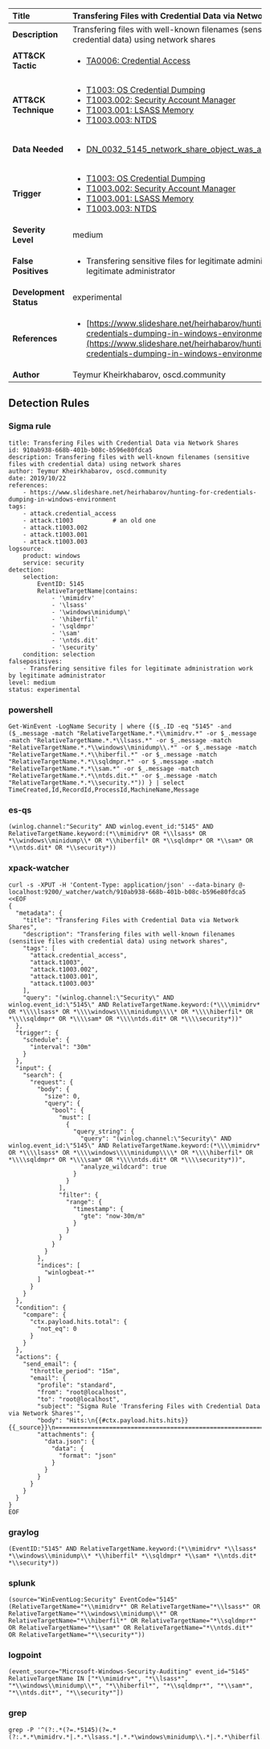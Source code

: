 | Title                    | Transfering Files with Credential Data via Network Shares       |
|:-------------------------|:------------------|
| **Description**          | Transfering files with well-known filenames (sensitive files with credential data) using network shares |
| **ATT&amp;CK Tactic**    |  <ul><li>[TA0006: Credential Access](https://attack.mitre.org/tactics/TA0006)</li></ul>  |
| **ATT&amp;CK Technique** | <ul><li>[T1003: OS Credential Dumping](https://attack.mitre.org/techniques/T1003)</li><li>[T1003.002: Security Account Manager](https://attack.mitre.org/techniques/T1003/002)</li><li>[T1003.001: LSASS Memory](https://attack.mitre.org/techniques/T1003/001)</li><li>[T1003.003: NTDS](https://attack.mitre.org/techniques/T1003/003)</li></ul>  |
| **Data Needed**          | <ul><li>[DN_0032_5145_network_share_object_was_accessed_detailed](../Data_Needed/DN_0032_5145_network_share_object_was_accessed_detailed.md)</li></ul>  |
| **Trigger**              | <ul><li>[T1003: OS Credential Dumping](../Triggers/T1003.md)</li><li>[T1003.002: Security Account Manager](../Triggers/T1003.002.md)</li><li>[T1003.001: LSASS Memory](../Triggers/T1003.001.md)</li><li>[T1003.003: NTDS](../Triggers/T1003.003.md)</li></ul>  |
| **Severity Level**       | medium |
| **False Positives**      | <ul><li>Transfering sensitive files for legitimate administration work by legitimate administrator</li></ul>  |
| **Development Status**   | experimental |
| **References**           | <ul><li>[https://www.slideshare.net/heirhabarov/hunting-for-credentials-dumping-in-windows-environment](https://www.slideshare.net/heirhabarov/hunting-for-credentials-dumping-in-windows-environment)</li></ul>  |
| **Author**               | Teymur Kheirkhabarov, oscd.community |


## Detection Rules

### Sigma rule

```
title: Transfering Files with Credential Data via Network Shares
id: 910ab938-668b-401b-b08c-b596e80fdca5
description: Transfering files with well-known filenames (sensitive files with credential data) using network shares
author: Teymur Kheirkhabarov, oscd.community
date: 2019/10/22
references:
    - https://www.slideshare.net/heirhabarov/hunting-for-credentials-dumping-in-windows-environment
tags:
    - attack.credential_access
    - attack.t1003           # an old one
    - attack.t1003.002
    - attack.t1003.001
    - attack.t1003.003
logsource:
    product: windows
    service: security
detection:
    selection:
        EventID: 5145
        RelativeTargetName|contains:
            - '\mimidrv'
            - '\lsass'
            - '\windows\minidump\'
            - '\hiberfil'
            - '\sqldmpr'
            - '\sam'
            - '\ntds.dit'
            - '\security'
    condition: selection
falsepositives:
    - Transfering sensitive files for legitimate administration work by legitimate administrator
level: medium
status: experimental

```





### powershell
    
```
Get-WinEvent -LogName Security | where {($_.ID -eq "5145" -and ($_.message -match "RelativeTargetName.*.*\\mimidrv.*" -or $_.message -match "RelativeTargetName.*.*\\lsass.*" -or $_.message -match "RelativeTargetName.*.*\\windows\\minidump\\.*" -or $_.message -match "RelativeTargetName.*.*\\hiberfil.*" -or $_.message -match "RelativeTargetName.*.*\\sqldmpr.*" -or $_.message -match "RelativeTargetName.*.*\\sam.*" -or $_.message -match "RelativeTargetName.*.*\\ntds.dit.*" -or $_.message -match "RelativeTargetName.*.*\\security.*")) } | select TimeCreated,Id,RecordId,ProcessId,MachineName,Message
```


### es-qs
    
```
(winlog.channel:"Security" AND winlog.event_id:"5145" AND RelativeTargetName.keyword:(*\\mimidrv* OR *\\lsass* OR *\\windows\\minidump\\* OR *\\hiberfil* OR *\\sqldmpr* OR *\\sam* OR *\\ntds.dit* OR *\\security*))
```


### xpack-watcher
    
```
curl -s -XPUT -H 'Content-Type: application/json' --data-binary @- localhost:9200/_watcher/watch/910ab938-668b-401b-b08c-b596e80fdca5 <<EOF
{
  "metadata": {
    "title": "Transfering Files with Credential Data via Network Shares",
    "description": "Transfering files with well-known filenames (sensitive files with credential data) using network shares",
    "tags": [
      "attack.credential_access",
      "attack.t1003",
      "attack.t1003.002",
      "attack.t1003.001",
      "attack.t1003.003"
    ],
    "query": "(winlog.channel:\"Security\" AND winlog.event_id:\"5145\" AND RelativeTargetName.keyword:(*\\\\mimidrv* OR *\\\\lsass* OR *\\\\windows\\\\minidump\\\\* OR *\\\\hiberfil* OR *\\\\sqldmpr* OR *\\\\sam* OR *\\\\ntds.dit* OR *\\\\security*))"
  },
  "trigger": {
    "schedule": {
      "interval": "30m"
    }
  },
  "input": {
    "search": {
      "request": {
        "body": {
          "size": 0,
          "query": {
            "bool": {
              "must": [
                {
                  "query_string": {
                    "query": "(winlog.channel:\"Security\" AND winlog.event_id:\"5145\" AND RelativeTargetName.keyword:(*\\\\mimidrv* OR *\\\\lsass* OR *\\\\windows\\\\minidump\\\\* OR *\\\\hiberfil* OR *\\\\sqldmpr* OR *\\\\sam* OR *\\\\ntds.dit* OR *\\\\security*))",
                    "analyze_wildcard": true
                  }
                }
              ],
              "filter": {
                "range": {
                  "timestamp": {
                    "gte": "now-30m/m"
                  }
                }
              }
            }
          }
        },
        "indices": [
          "winlogbeat-*"
        ]
      }
    }
  },
  "condition": {
    "compare": {
      "ctx.payload.hits.total": {
        "not_eq": 0
      }
    }
  },
  "actions": {
    "send_email": {
      "throttle_period": "15m",
      "email": {
        "profile": "standard",
        "from": "root@localhost",
        "to": "root@localhost",
        "subject": "Sigma Rule 'Transfering Files with Credential Data via Network Shares'",
        "body": "Hits:\n{{#ctx.payload.hits.hits}}{{_source}}\n================================================================================\n{{/ctx.payload.hits.hits}}",
        "attachments": {
          "data.json": {
            "data": {
              "format": "json"
            }
          }
        }
      }
    }
  }
}
EOF

```


### graylog
    
```
(EventID:"5145" AND RelativeTargetName.keyword:(*\\mimidrv* *\\lsass* *\\windows\\minidump\\* *\\hiberfil* *\\sqldmpr* *\\sam* *\\ntds.dit* *\\security*))
```


### splunk
    
```
(source="WinEventLog:Security" EventCode="5145" (RelativeTargetName="*\\mimidrv*" OR RelativeTargetName="*\\lsass*" OR RelativeTargetName="*\\windows\\minidump\\*" OR RelativeTargetName="*\\hiberfil*" OR RelativeTargetName="*\\sqldmpr*" OR RelativeTargetName="*\\sam*" OR RelativeTargetName="*\\ntds.dit*" OR RelativeTargetName="*\\security*"))
```


### logpoint
    
```
(event_source="Microsoft-Windows-Security-Auditing" event_id="5145" RelativeTargetName IN ["*\\mimidrv*", "*\\lsass*", "*\\windows\\minidump\\*", "*\\hiberfil*", "*\\sqldmpr*", "*\\sam*", "*\\ntds.dit*", "*\\security*"])
```


### grep
    
```
grep -P '^(?:.*(?=.*5145)(?=.*(?:.*.*\mimidrv.*|.*.*\lsass.*|.*.*\windows\minidump\\.*|.*.*\hiberfil.*|.*.*\sqldmpr.*|.*.*\sam.*|.*.*\ntds\.dit.*|.*.*\security.*)))'
```



